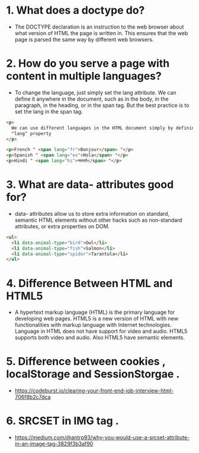 # 1. What does a doctype do?

- The DOCTYPE declaration is an instruction to the web browser about what version of HTML the page is written in. This ensures that the web page is parsed the same way by different web browsers.

# 2. How do you serve a page with content in multiple languages?

- To change the language, just simply set the lang attribute. We can define it anywhere in the document, such as in the body, in the paragraph, in the heading, or in the span tag. But the best practice is to set the lang in the span tag.

```html
<p>
  We can use different languages in the HTML document simply by defining the
  "lang" property
</p>

<p>French " <span lang="fr">Bonjour</span> "</p>
<p>Spanish " <span lang="es">Hola</span> "</p>
<p>Hindi " <span lang="hi">नमस्ते</span> "</p>
```

# 3. What are data- attributes good for?

- data- attributes allow us to store extra information on standard, semantic HTML elements without other hacks such as non-standard attributes, or extra properties on DOM.

```html
<ul>
  <li data-animal-type="bird">Owl</li>
  <li data-animal-type="fish">Salmon</li>
  <li data-animal-type="spider">Tarantula</li>
</ul>
```

# 4. Difference Between HTML and HTML5

- A hypertext markup language (HTML) is the primary language for developing web pages. HTML5 is a new version of HTML with new functionalities with markup language with Internet technologies. Language in HTML does not have support for video and audio. HTML5 supports both video and audio.
  Also HTML5 have semantic elements.

# 5. Difference between cookies , localStorage and SessionStorgae .

- https://codeburst.io/clearing-your-front-end-job-interview-html-706f8b2c7dca

# 6. SRCSET in IMG tag .

- https://medium.com/@antrp93/why-you-would-use-a-srcset-attribute-in-an-image-tag-3829f3b3af90
